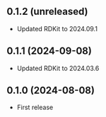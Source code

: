 ## 0.1.2 (unreleased)

- Updated RDKit to 2024.09.1

## 0.1.1 (2024-09-08)

- Updated RDKit to 2024.03.6

## 0.1.0 (2024-08-08)

- First release
